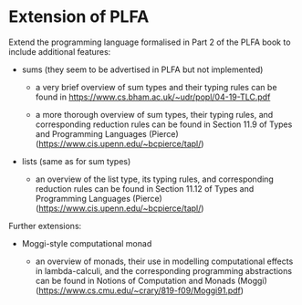# Extension of PLFA

Extend the programming language formalised in Part 2 of the PLFA book
to include additional features:

* sums (they seem to be advertised in PLFA but not implemented)
  
  - a very brief overview of sum types and their typing rules can be
    found in https://www.cs.bham.ac.uk/~udr/popl/04-19-TLC.pdf

  - a more thorough overview of sum types, their typing rules, and 
    corresponding reduction rules can be found in Section 11.9 of 
    Types and Programming Languages (Pierce)
    (https://www.cis.upenn.edu/~bcpierce/tapl/)

* lists (same as for sum types)

  - an overview of the list type, its typing rules, and corresponding
    reduction rules can be found in Section 11.12 of Types and
    Programming Languages (Pierce)
    (https://www.cis.upenn.edu/~bcpierce/tapl/)

Further extensions:

* Moggi-style computational monad

  - an overview of monads, their use in modelling computational
    effects in lambda-calculi, and the corresponding programming
    abstractions can be found in Notions of Computation and Monads
    (Moggi) (https://www.cs.cmu.edu/~crary/819-f09/Moggi91.pdf)
